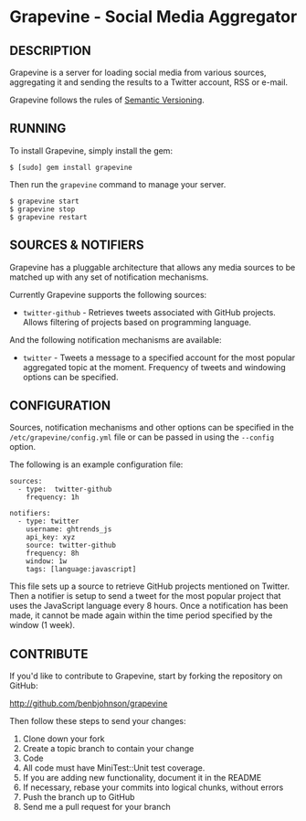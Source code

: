 Grapevine - Social Media Aggregator
===================================

## DESCRIPTION

Grapevine is a server for loading social media from various sources, aggregating
it and sending the results to a Twitter account, RSS or e-mail.

Grapevine follows the rules of [Semantic Versioning](http://semver.org/).


## RUNNING

To install Grapevine, simply install the gem:

	$ [sudo] gem install grapevine

Then run the `grapevine` command to manage your server.

	$ grapevine start
	$ grapevine stop
	$ grapevine restart


## SOURCES & NOTIFIERS

Grapevine has a pluggable architecture that allows any media sources to be
matched up with any set of notification mechanisms.

Currently Grapevine supports the following sources:

* `twitter-github` - Retrieves tweets associated with GitHub projects. Allows
  filtering of projects based on programming language.

And the following notification mechanisms are available:

* `twitter` - Tweets a message to a specified account for the most popular
  aggregated topic at the moment. Frequency of tweets and windowing options can
  be specified.


## CONFIGURATION

Sources, notification mechanisms and other options can be specified in the
`/etc/grapevine/config.yml` file or can be passed in using the `--config`
option.

The following is an example configuration file:

	sources:
	  - type:  twitter-github
	    frequency: 1h

	notifiers:
	  - type: twitter
	    username: ghtrends_js
	    api_key: xyz
	    source: twitter-github
	    frequency: 8h
	    window: 1w
	    tags: [language:javascript]

This file sets up a source to retrieve GitHub projects mentioned on Twitter.
Then a notifier is setup to send a tweet for the most popular project that uses
the JavaScript language every 8 hours. Once a notification has been made, it
cannot be made again within the time period specified by the window (1 week).


## CONTRIBUTE

If you'd like to contribute to Grapevine, start by forking the repository
on GitHub:

http://github.com/benbjohnson/grapevine

Then follow these steps to send your changes:

1. Clone down your fork
1. Create a topic branch to contain your change
1. Code
1. All code must have MiniTest::Unit test coverage.
1. If you are adding new functionality, document it in the README
1. If necessary, rebase your commits into logical chunks, without errors
1. Push the branch up to GitHub
1. Send me a pull request for your branch